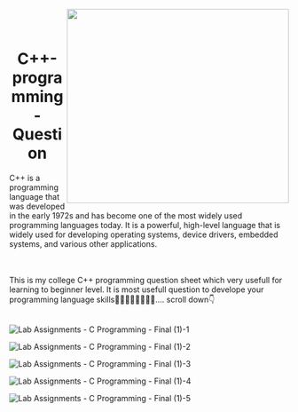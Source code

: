 <img align="right" width = "400" height = "350" src = "[https://thelittlelabs.com/wp-content/uploads/2020/11/C_Dribbble.gif](https://res.cloudinary.com/practicaldev/image/fetch/s--it7aWv4F--/c_limit%2Cf_auto%2Cfl_progressive%2Cq_66%2Cw_880/https://dev-to-uploads.s3.amazonaws.com/uploads/articles/rjdim9k4525gck7ko2hk.gif)"><br><br>
<h1 align = "center">C++-programming-Question</h1>
C++ is a programming language that was developed in the early 1972s and has become one of the most widely used programming languages today. It is a powerful, high-level language that is widely used for developing operating systems, device drivers, embedded systems, and various other applications.

<br><br>This is my college C++ programming question sheet which very usefull for learning to beginner level. It is most usefull question to develope your programming language skills🧑‍💻👨‍💻👩‍💻👩‍💻.... scroll down👇
<br><br>



![Lab Assignments - C Programming - Final (1)-1](https://user-images.githubusercontent.com/111748076/206483864-ef9aa8ff-6167-415a-9e92-df2607effd32.jpg)

![Lab Assignments - C Programming - Final (1)-2](https://user-images.githubusercontent.com/111748076/206483872-de26440c-5b14-4182-a63a-6e8295e3ae97.jpg)

![Lab Assignments - C Programming - Final (1)-3](https://user-images.githubusercontent.com/111748076/206483874-c53be882-f6d2-4418-baf7-66972079e032.jpg)

![Lab Assignments - C Programming - Final (1)-4](https://user-images.githubusercontent.com/111748076/206483880-5a830cc0-a83b-4a23-b19a-bedcbace4bc7.jpg)

![Lab Assignments - C Programming - Final (1)-5](https://user-images.githubusercontent.com/111748076/206483884-bbe081f5-b993-4a51-b992-aedbae9ab58c.jpg)
